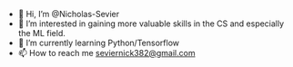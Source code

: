 - 👋 Hi, I’m @Nicholas-Sevier
- 👀 I’m interested in gaining more valuable skills in the CS and especially the ML field.
- 🌱 I’m currently learning Python/Tensorflow
- 📫 How to reach me seviernick382@gmail.com

<!---
Nicholas-Sevier/Nicholas-Sevier is a ✨ special ✨ repository because its `README.md` (this file) appears on your GitHub profile.
You can click the Preview link to take a look at your changes.
--->
